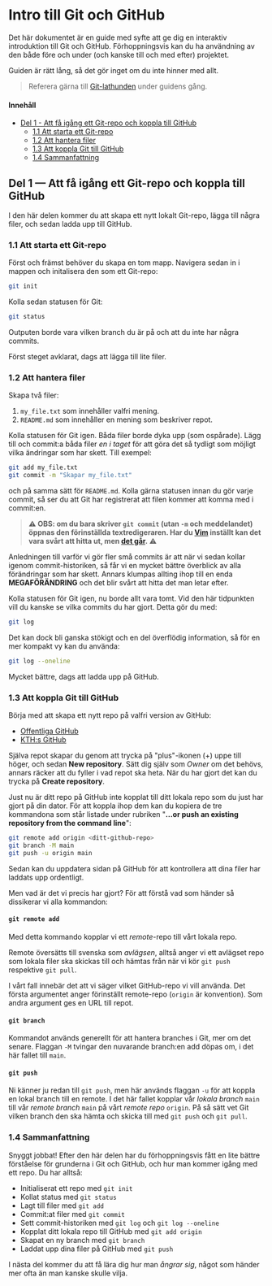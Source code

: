 # Intro till Git och GitHub

Det här dokumentet är en guide med syfte att ge dig en interaktiv introduktion till Git och GitHub. Förhoppningsvis kan du ha användning av den både före och under (och kanske till och med efter) projektet.

Guiden är rätt lång, så det gör inget om du inte hinner med allt.

> Referera gärna till [Git-lathunden](git-lathund.md) under guidens gång.

#### Innehåll

- [Del 1 - Att få igång ett Git-repo och koppla till GitHub](#del-1--att-få-igång-ett-git-repo-och-koppla-till-github)
    - [1.1 Att starta ett Git-repo](#11-att-starta-ett-git-repo)
    - [1.2 Att hantera filer](#12-att-hantera-filer)
    - [1.3 Att koppla Git till GitHub](#13-att-koppla-git-till-github)
    - [1.4 Sammanfattning](#14-sammanfattning)

## Del 1 — Att få igång ett Git-repo och koppla till GitHub

I den här delen kommer du att skapa ett nytt lokalt Git-repo, lägga till några filer, och sedan ladda upp till GitHub.

### 1.1 Att starta ett Git-repo

Först och främst behöver du skapa en tom mapp. Navigera sedan in i mappen och initalisera den som ett Git-repo:

```bash
git init
```

Kolla sedan statusen för Git:

```bash
git status
```

Outputen borde vara vilken branch du är på och att du inte har några commits.

Först steget avklarat, dags att lägga till lite filer.

### 1.2 Att hantera filer

Skapa två filer:

1. `my_file.txt` som innehåller valfri mening.
2. `README.md` som innehåller en mening som beskriver repot.

Kolla statusen för Git igen. Båda filer borde dyka upp (som ospårade). Lägg till och commit:a båda filer *en i taget* för att göra det så tydligt som möjligt vilka ändringar som har skett. Till exempel:

```bash
git add my_file.txt
git commit -m "Skapar my_file.txt"
```

och på samma sätt för `README.md`. Kolla gärna statusen innan du gör varje commit, så ser du att Git har registrerat att filen kommer att komma med i commit:en.

> **⚠️ OBS: om du bara skriver `git commit` (utan `-m` och meddelandet) öppnas den förinställda textredigeraren. Har du [Vim](https://sv.wikipedia.org/wiki/Vim_(textredigerare)) inställt kan det vara svårt att hitta ut, men [det går](https://builtin.com/articles/how-to-exit-vim). ⚠️**

Anledningen till varför vi gör fler små commits är att när vi sedan kollar igenom commit-historiken, så får vi en mycket bättre överblick av alla förändringar som har skett. Annars klumpas allting ihop till en enda **MEGAFÖRÄNDRING** och det blir svårt att hitta det man letar efter.

Kolla statusen för Git igen, nu borde allt vara tomt. Vid den här tidpunkten vill du kanske se vilka commits du har gjort. Detta gör du med:

```bash
git log
```

Det kan dock bli ganska stökigt och en del överflödig information, så för en mer kompakt vy kan du använda:

```bash
git log --oneline
```

Mycket bättre, dags att ladda upp på GitHub.

### 1.3 Att koppla Git till GitHub

Börja med att skapa ett nytt repo på valfri version av GitHub:

- [Offentliga GitHub](https://github.com/)
- [KTH:s GitHub](https://gits-15.sys.kth.se/)

Själva repot skapar du genom att trycka på "plus"-ikonen ($+$) uppe till höger, och sedan **New repository**. Sätt dig själv som *Owner* om det behövs, annars räcker att du fyller i vad repot ska heta. När du har gjort det kan du trycka på **Create repository**.

Just nu är ditt repo på GitHub inte kopplat till ditt lokala repo som du just har gjort på din dator. För att koppla ihop dem kan du kopiera de tre kommandona som står listade under rubriken "**…or push an existing repository from the command line**":

```bash
git remote add origin <ditt-github-repo>
git branch -M main
git push -u origin main
```

Sedan kan du uppdatera sidan på GitHub för att kontrollera att dina filer har laddats upp ordentligt.

Men vad är det vi precis har gjort? För att förstå vad som händer så dissikerar vi alla kommandon:

#### `git remote add`

Med detta kommando kopplar vi ett *remote*-repo till vårt lokala repo.

Remote översätts till svenska som *avlägsen*, alltså anger vi ett avlägset repo som lokala filer ska skickas till och hämtas från när vi kör `git push` respektive `git pull`.

I vårt fall innebär det att vi säger vilket GitHub-repo vi vill använda. Det första argumentet anger förinställt remote-repo (`origin` är konvention). Som andra argument ges en URL till repot.

#### `git branch`

Kommandot används generellt för att hantera branches i Git, mer om det senare. Flaggan `-M` tvingar den nuvarande branch:en add döpas om, i det här fallet till `main`.

#### `git push`

Ni känner ju redan till `git push`, men här används flaggan `-u` för att koppla en lokal branch till en remote. I det här fallet kopplar vår *lokala branch* `main` till vår *remote branch* `main` på vårt *remote repo* `origin`. På så sätt vet Git vilken branch den ska hämta och skicka till med `git push` och `git pull`.

### 1.4 Sammanfattning

Snyggt jobbat! Efter den här delen har du förhoppningsvis fått en lite bättre förståelse för grunderna i Git och GitHub, och hur man kommer igång med ett repo. Du har alltså:

- Initialiserat ett repo med `git init`
- Kollat status med `git status`
- Lagt till filer med `git add`
- Commit:at filer med `git commit`
- Sett commit-historiken med `git log` och `git log --oneline`
- Kopplat ditt lokala repo till GitHub med `git add origin`
- Skapat en ny branch med `git branch`
- Laddat upp dina filer på GitHub med `git push`

I nästa del kommer du att få lära dig hur man *ångrar sig*, något som händer mer ofta än man kanske skulle vilja.

<!-- ## Del 2 — Att gå tillbaka till en tidigare ändring

Nu har du ditt Git-repo och det är kopplat till GitHub. Efter att ha jobbat ett tag inser du att du har gjort en massa ändringar som bara gjorde saker och ting värre än innan. Hur går man tillbaka då?

1. Gör en (dålig) ändring i `my_file.txt`.
1. Lägg till ändringen (utan att committa).
1. Du ångrade dig, så gå tillbaka till den förra committen.
1. Kontrollera att ändringen försvann. -->

<!-- ## Del 3 — Att hantera branches och [merging](https://www.atlassian.com/git/tutorials/using-branches/git-merge)
1. Gör en ny branch `test-branch` och byt till branchen.
1. Gör en ändring i FILEN.
1. Lägg till ändringen och committa.
1. Byt till `main`-branchen.
1. Merga `test-branch` till `main`.
 -->

<!-- ## Del 4 — Att hantera pull requests
1. Gör en till ändring på `test-branch`.
1. Pusha branchen till GitHub.
1. Gör en pull request för att merge:a till `main`.
 -->

<!-- ## Del 5 — Att hantera merge conflicts
1. Gör en ändring i `main`.
1. Gör en annan ändring på samma rad i `test-branch`.
1. Försök att merge:a `test-branch` till `main`.
1. Hantera merge conflicten.
 -->

<!-- #### Skapa ett issue med en [punktlista](https://www.markdownguide.org/extended-syntax/#task-lists) i markdown
 -->

<!-- 
- Gör milestones
- Skapa ett issue
- Gör en pull request
- Skapa en branch
- Hantera mergekonflikt
- etc.
-->
